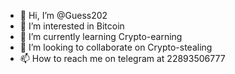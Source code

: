 - 👋 Hi, I’m @Guess202
- 👀 I’m interested in Bitcoin
- 🌱 I’m currently learning Crypto-earning
- 💞️ I’m looking to collaborate on Crypto-stealing
- 📫 How to reach me on telegram at 22893506777

<!---
Guess202/Guess202 is a ✨ special ✨ repository because its `README.md` (this file) appears on your GitHub profile.
You can click the Preview link to take a look at your changes.
--->
